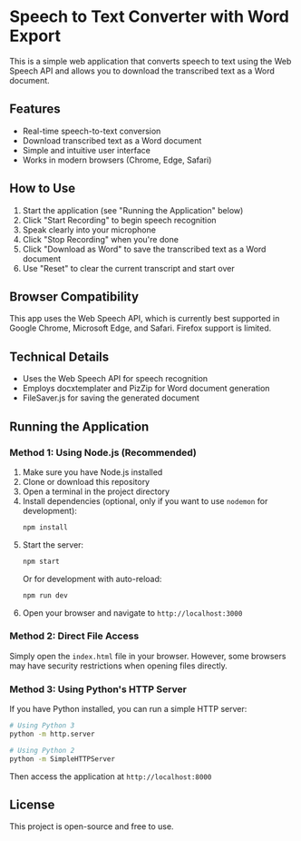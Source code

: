 # Speech to Text Converter with Word Export

This is a simple web application that converts speech to text using the Web Speech API and allows you to download the transcribed text as a Word document.

## Features

- Real-time speech-to-text conversion
- Download transcribed text as a Word document
- Simple and intuitive user interface
- Works in modern browsers (Chrome, Edge, Safari)

## How to Use

1. Start the application (see "Running the Application" below)
2. Click "Start Recording" to begin speech recognition
3. Speak clearly into your microphone
4. Click "Stop Recording" when you're done
5. Click "Download as Word" to save the transcribed text as a Word document
6. Use "Reset" to clear the current transcript and start over

## Browser Compatibility

This app uses the Web Speech API, which is currently best supported in Google Chrome, Microsoft Edge, and Safari. Firefox support is limited.

## Technical Details

- Uses the Web Speech API for speech recognition
- Employs docxtemplater and PizZip for Word document generation
- FileSaver.js for saving the generated document

## Running the Application

### Method 1: Using Node.js (Recommended)

1. Make sure you have Node.js installed
2. Clone or download this repository
3. Open a terminal in the project directory
4. Install dependencies (optional, only if you want to use `nodemon` for development):
   ```bash
   npm install
   ```
5. Start the server:
   ```bash
   npm start
   ```
   Or for development with auto-reload:
   ```bash
   npm run dev
   ```
6. Open your browser and navigate to `http://localhost:3000`

### Method 2: Direct File Access

Simply open the `index.html` file in your browser. However, some browsers may have security restrictions when opening files directly.

### Method 3: Using Python's HTTP Server

If you have Python installed, you can run a simple HTTP server:

```bash
# Using Python 3
python -m http.server

# Using Python 2
python -m SimpleHTTPServer
```

Then access the application at `http://localhost:8000`

## License

This project is open-source and free to use. 